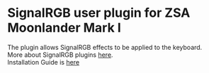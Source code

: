 # SignalRGB user plugin for ZSA Moonlander Mark I
The plugin allows SignalRGB effects to be applied to the keyboard. \
More about SignalRGB plugins [here](https://docs.signalrgb.com/plugins/what-is-a-plugin-). \
Installation Guide is [here](https://docs.signalrgb.com/plugins/how-is-a-plugin-loaded-)
